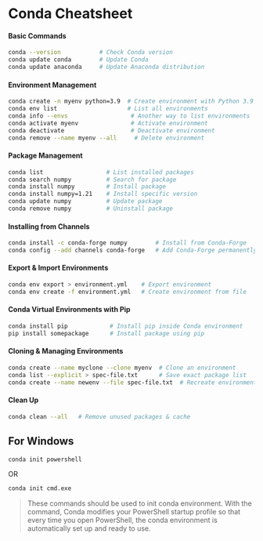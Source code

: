 # **Conda Cheatsheet**  

#### **Basic Commands**
```bash
conda --version           # Check Conda version
conda update conda        # Update Conda
conda update anaconda     # Update Anaconda distribution
```

#### **Environment Management**
```bash
conda create -n myenv python=3.9  # Create environment with Python 3.9
conda env list                    # List all environments
conda info --envs                  # Another way to list environments
conda activate myenv               # Activate environment
conda deactivate                   # Deactivate environment
conda remove --name myenv --all     # Delete environment
```

#### **Package Management**
```bash
conda list                  # List installed packages
conda search numpy          # Search for package
conda install numpy         # Install package
conda install numpy=1.21    # Install specific version
conda update numpy          # Update package
conda remove numpy          # Uninstall package
```

#### **Installing from Channels**
```bash
conda install -c conda-forge numpy        # Install from Conda-Forge
conda config --add channels conda-forge   # Add Conda-Forge permanently
```

#### **Export & Import Environments**
```bash
conda env export > environment.yml    # Export environment
conda env create -f environment.yml   # Create environment from file
```

#### **Conda Virtual Environments with Pip**
```bash
conda install pip            # Install pip inside Conda environment
pip install somepackage      # Install package using pip
```

#### **Cloning & Managing Environments**
```bash
conda create --name myclone --clone myenv  # Clone an environment
conda list --explicit > spec-file.txt      # Save exact package list
conda create --name newenv --file spec-file.txt  # Recreate environment
```

#### **Clean Up**
```bash
conda clean --all   # Remove unused packages & cache
```

## For Windows

```bash
conda init powershell
```
OR
```bash
conda init cmd.exe
```

> These commands should be used to init conda environment. With the command, Conda modifies your PowerShell startup profile so that every time you open PowerShell, the conda environment is automatically set up and ready to use.

